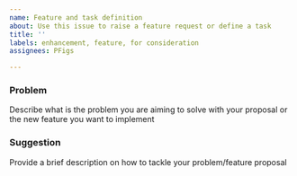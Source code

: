 ```yaml
---
name: Feature and task definition
about: Use this issue to raise a feature request or define a task
title: ''
labels: enhancement, feature, for consideration
assignees: PFigs

---
```


### Problem
Describe what is the problem you are aiming to solve with your proposal or the new feature you want to implement

### Suggestion

Provide a brief description on how to tackle your problem/feature proposal
